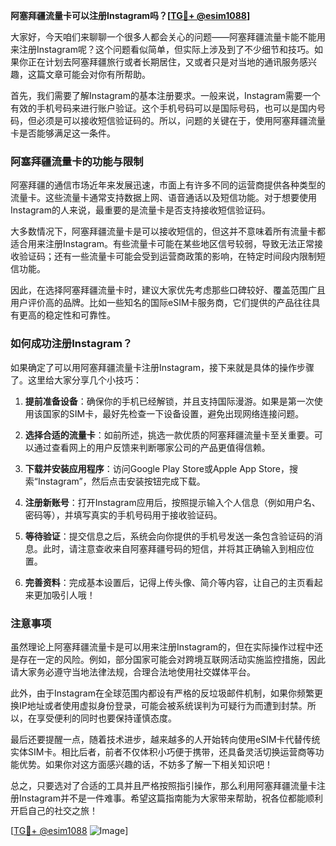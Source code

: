 **阿塞拜疆流量卡可以注册Instagram吗？[[TG💪+ @esim1088](https://t.me/s/esim1088)]**

大家好，今天咱们来聊聊一个很多人都会关心的问题——阿塞拜疆流量卡能不能用来注册Instagram呢？这个问题看似简单，但实际上涉及到了不少细节和技巧。如果你正在计划去阿塞拜疆旅行或者长期居住，又或者只是对当地的通讯服务感兴趣，这篇文章可能会对你有所帮助。

首先，我们需要了解Instagram的基本注册要求。一般来说，Instagram需要一个有效的手机号码来进行账户验证。这个手机号码可以是国际号码，也可以是国内号码，但必须是可以接收短信验证码的。所以，问题的关键在于，使用阿塞拜疆流量卡是否能够满足这一条件。

### 阿塞拜疆流量卡的功能与限制

阿塞拜疆的通信市场近年来发展迅速，市面上有许多不同的运营商提供各种类型的流量卡。这些流量卡通常支持数据上网、语音通话以及短信功能。对于想要使用Instagram的人来说，最重要的是流量卡是否支持接收短信验证码。

大多数情况下，阿塞拜疆流量卡是可以接收短信的，但这并不意味着所有流量卡都适合用来注册Instagram。有些流量卡可能在某些地区信号较弱，导致无法正常接收验证码；还有一些流量卡可能会受到运营商政策的影响，在特定时间段内限制短信功能。

因此，在选择阿塞拜疆流量卡时，建议大家优先考虑那些口碑较好、覆盖范围广且用户评价高的品牌。比如一些知名的国际eSIM卡服务商，它们提供的产品往往具有更高的稳定性和可靠性。

### 如何成功注册Instagram？

如果确定了可以用阿塞拜疆流量卡注册Instagram，接下来就是具体的操作步骤了。这里给大家分享几个小技巧：

1. **提前准备设备**：确保你的手机已经解锁，并且支持国际漫游。如果是第一次使用该国家的SIM卡，最好先检查一下设备设置，避免出现网络连接问题。
   
2. **选择合适的流量卡**：如前所述，挑选一款优质的阿塞拜疆流量卡至关重要。可以通过查看网上的用户反馈来判断哪家公司的产品更值得信赖。

3. **下载并安装应用程序**：访问Google Play Store或Apple App Store，搜索“Instagram”，然后点击安装按钮完成下载。

4. **注册新账号**：打开Instagram应用后，按照提示输入个人信息（例如用户名、密码等），并填写真实的手机号码用于接收验证码。

5. **等待验证**：提交信息之后，系统会向你提供的手机号发送一条包含验证码的消息。此时，请注意查收来自阿塞拜疆号码的短信，并将其正确输入到相应位置。

6. **完善资料**：完成基本设置后，记得上传头像、简介等内容，让自己的主页看起来更加吸引人哦！

### 注意事项

虽然理论上阿塞拜疆流量卡是可以用来注册Instagram的，但在实际操作过程中还是存在一定的风险。例如，部分国家可能会对跨境互联网活动实施监控措施，因此请大家务必遵守当地法律法规，合理合法地使用社交媒体平台。

此外，由于Instagram在全球范围内都设有严格的反垃圾邮件机制，如果你频繁更换IP地址或者使用虚拟身份登录，可能会被系统误判为可疑行为而遭到封禁。所以，在享受便利的同时也要保持谨慎态度。

最后还要提醒一点，随着技术进步，越来越多的人开始转向使用eSIM卡代替传统实体SIM卡。相比后者，前者不仅体积小巧便于携带，还具备灵活切换运营商等功能优势。如果你对这方面感兴趣的话，不妨多了解一下相关知识吧！

总之，只要选对了合适的工具并且严格按照指引操作，那么利用阿塞拜疆流量卡注册Instagram并不是一件难事。希望这篇指南能为大家带来帮助，祝各位都能顺利开启自己的社交之旅！

[[TG💪+ @esim1088](https://t.me/s/esim1088) ![Image](https://i.postimg.cc/4NQfJmqS/Snipaste-2025-05-13-00-14-12.png)]